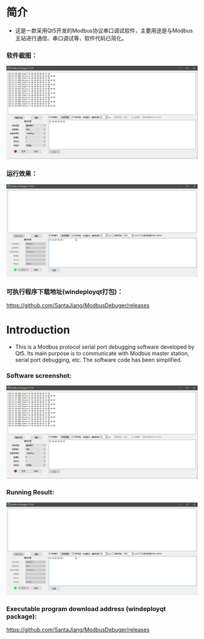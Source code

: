 # 简介
* 这是一款采用Qt5开发的Modbus协议串口调试软件，主要用途是与Modbus主站进行通信、串口调试等，软件代码已简化。
### 软件截图：
![image](https://github.com/SantaJiang/ModbusDebuger/blob/master/Image/Debugger.png)
### 运行效果：
![image](https://github.com/SantaJiang/ModbusDebuger/blob/master/Image/Debugger.gif)
### 可执行程序下载地址(windeployqt打包)：
https://github.com/SantaJiang/ModbusDebuger/releases

# Introduction
* This is a Modbus protocol serial port debugging software developed by Qt5. Its main purpose is to communicate with Modbus master station, serial port debugging, etc. The software code has been simplified.
### Software screenshot:
![image](https://github.com/SantaJiang/ModbusDebuger/blob/master/Image/Debugger.png)
### Running Result:
![image](https://github.com/SantaJiang/ModbusDebuger/blob/master/Image/Debugger.gif)
### Executable program download address (windeployqt package):
https://github.com/SantaJiang/ModbusDebuger/releases

